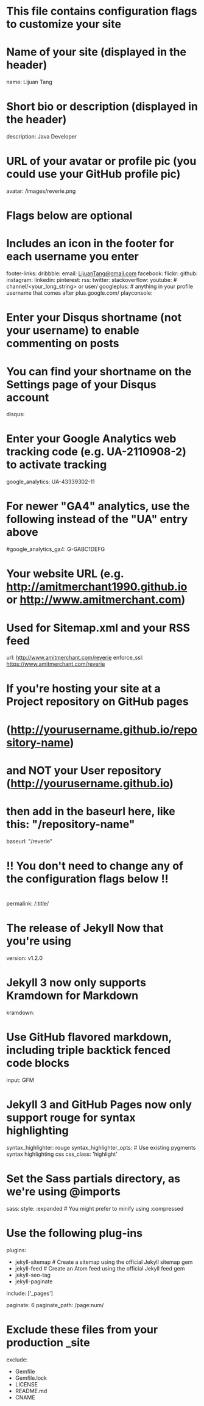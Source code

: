 #
# This file contains configuration flags to customize your site
#

# Name of your site (displayed in the header)
name: Lijuan Tang

# Short bio or description (displayed in the header)
description: Java Developer

# URL of your avatar or profile pic (you could use your GitHub profile pic)
avatar: /images/reverie.png

#
# Flags below are optional
#

# Includes an icon in the footer for each username you enter
footer-links:
  dribbble:
  email: LijuanTang@gmail.com
  facebook:
  flickr:
  github:
  instagram:
  linkedin: 
  pinterest:
  rss:
  twitter:
  stackoverflow: 
  youtube: # channel/<your_long_string> or user/<user-name>
  googleplus: # anything in your profile username that comes after plus.google.com/
  playconsole:


# Enter your Disqus shortname (not your username) to enable commenting on posts
# You can find your shortname on the Settings page of your Disqus account
disqus: 

# Enter your Google Analytics web tracking code (e.g. UA-2110908-2) to activate tracking
google_analytics: UA-43339302-11

# For newer "GA4" analytics, use the following instead of the "UA" entry above
#google_analytics_ga4: G-GABC1DEFG

# Your website URL (e.g. http://amitmerchant1990.github.io or http://www.amitmerchant.com)
# Used for Sitemap.xml and your RSS feed
url: http://www.amitmerchant.com/reverie
enforce_ssl: https://www.amitmerchant.com/reverie

# If you're hosting your site at a Project repository on GitHub pages
# (http://yourusername.github.io/repository-name)
# and NOT your User repository (http://yourusername.github.io)
# then add in the baseurl here, like this: "/repository-name"
baseurl: "/reverie"

#
# !! You don't need to change any of the configuration flags below !!
#

permalink: /:title/

# The release of Jekyll Now that you're using
version: v1.2.0

# Jekyll 3 now only supports Kramdown for Markdown
kramdown:
  # Use GitHub flavored markdown, including triple backtick fenced code blocks
  input: GFM
  # Jekyll 3 and GitHub Pages now only support rouge for syntax highlighting
  syntax_highlighter: rouge
  syntax_highlighter_opts:
    # Use existing pygments syntax highlighting css
    css_class: 'highlight'

# Set the Sass partials directory, as we're using @imports
sass:
  style: :expanded # You might prefer to minify using :compressed

# Use the following plug-ins
plugins:
  - jekyll-sitemap # Create a sitemap using the official Jekyll sitemap gem
  - jekyll-feed # Create an Atom feed using the official Jekyll feed gem
  - jekyll-seo-tag
  - jekyll-paginate

include: ['_pages']

paginate: 6
paginate_path: /page:num/

# Exclude these files from your production _site
exclude:
  - Gemfile
  - Gemfile.lock
  - LICENSE
  - README.md
  - CNAME
